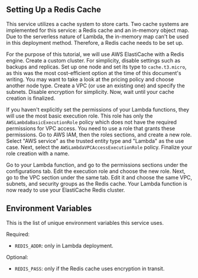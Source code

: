 ## Setting Up a Redis Cache

This service utilizes a cache system to store carts. Two cache systems are implemented for this service: a Redis cache
and an in-memory object map. Due to the serverless nature of Lambda, the in-memory map can't be used in this deployment
method. Therefore, a Redis cache needs to be set up.

For the purpose of this tutorial, we will use AWS ElastiCache with a Redis engine. Create a custom cluster. For
simplicity, disable settings such as backups and replicas. Set up one node and set its type to `cache.t3.micro`, as this
was the most cost-efficient option at the time of this document's writing. You may want to take a look at the pricing
policy and choose another node type. Create a VPC (or use an existing one) and specify the subnets. Disable encryption
for simplicity. Now, wait until your cache creation is finalized.

If you haven't explicitly set the permissions of your Lambda functions, they will use the most basic execution role.
This role has only the `AWSLambdaBasicExecutionRole` policy which does not have the required permissions for VPC access.
You need to use a role that grants these permissions. Go to AWS IAM, then the roles sections, and create a new role.
Select "AWS service" as the trusted entity type and "Lambda" as the use case. Next, select
the `AWSLambdaVPCAccessExecutionRole` policy. Finalize your role creation with a name.

Go to your Lambda function, and go to the permissions sections under the configurations tab. Edit the execution role and
choose the new role. Next, go to the VPC section under the same tab. Edit it and choose the same VPC, subnets, and
security groups as the Redis cache. Your Lambda function is now ready to use your ElastiCache Redis cluster.

## Environment Variables

This is the list of unique environment variables this service uses.

Required:

- `REDIS_ADDR`: only in Lambda deployment.

Optional:

- `REDIS_PASS`: only if the Redis cache uses encryption in transit.
